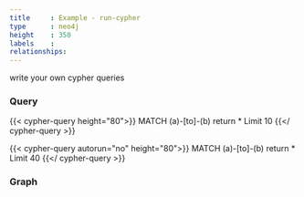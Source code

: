 ```yaml
---
title     : Example - run-cypher
type      : neo4j
height    : 350
labels    :
relationships:
---
```


write your own cypher queries

### Query
{{< cypher-query height="80">}}
MATCH (a)-[to]-(b)
return *
Limit 10
{{</ cypher-query >}}

{{< cypher-query autorun="no" height="80">}}
MATCH (a)-[to]-(b)
return *
Limit 40
{{</ cypher-query >}}

### Graph